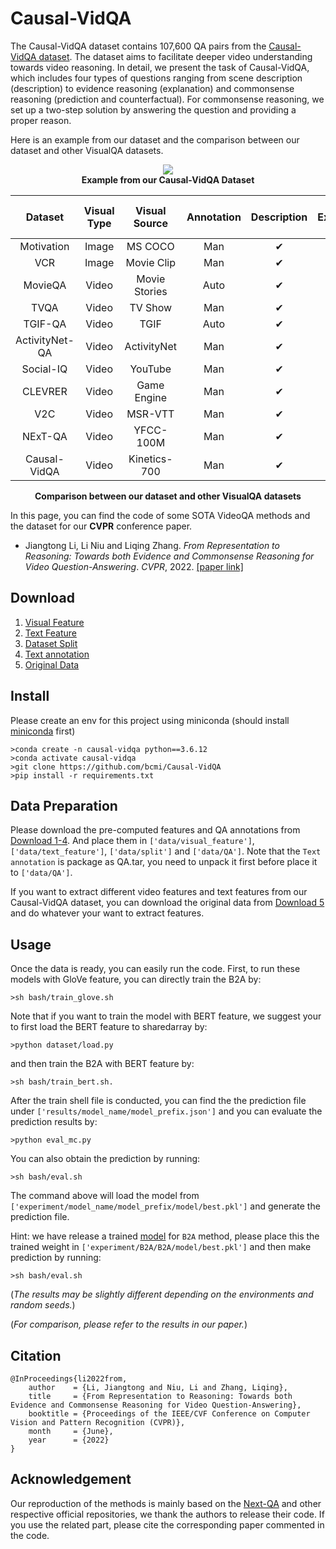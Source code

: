 # Causal-VidQA

The Causal-VidQA dataset contains 107,600 QA pairs from the [Causal-VidQA dataset](https://arxiv.org/pdf/2205.14895.pdf). The dataset aims to facilitate deeper video understanding towards video reasoning. In detail, we present the task of Causal-VidQA, which includes four types of questions ranging from scene description (description) to evidence reasoning (explanation) and commonsense reasoning (prediction and counterfactual). For commonsense reasoning, we set up a two-step solution by answering the question and providing a proper reason.

Here is an example from our dataset and the comparison between our dataset and other VisualQA datasets.

<div align=center ><img src="./fig/example.png"/></div>
<div align=center ><strong>Example from our Causal-VidQA Dataset</strong></div>

|     Dataset    | Visual Type | Visual Source | Annotation | Description | Explanation | Prediction | Counterfactual | \#Video/Image |   \#QA  | Video Length (s) |
|:--------------:|:-----------:|:-------------:|:----------:|:-----------:|:-----------:|:----------:|:--------------:|:-------------:|:-------:|:----------------:|
|   Motivation   |    Image    |    MS COCO    |     Man    |  &#10004; |  &#10004; | &#10004; |    $\times$    |     10,191    |    -    |         -        |
|       VCR      |    Image    |   Movie Clip  |     Man    |  &#10004; |  &#10004; | &#10004; |    $\times$    |    110,000    | 290,000 |         -        |
|     MovieQA    |    Video    | Movie Stories |    Auto    |  &#10004; |  &#10004; |  $\times$  |    $\times$    |      548      |  21,406 |        200       |
|      TVQA      |    Video    |    TV Show    |     Man    |  &#10004; |  &#10004; |  $\times$  |    $\times$    |     21,793    | 152,545 |        76        |
|     TGIF-QA    |    Video    |      TGIF     |    Auto    |  &#10004; |   $\times$  |  $\times$  |    $\times$    |     71,741    | 165,165 |         3        |
| ActivityNet-QA |    Video    |  ActivityNet  |     Man    |  &#10004; |  &#10004; |  $\times$  |    $\times$    |     5,800     |  58,000 |        180       |
|    Social-IQ   |    Video    |    YouTube    |     Man    |  &#10004; |  &#10004; |  $\times$  |    $\times$    |     1,250     |  7,500  |        60        |
|     CLEVRER    |    Video    |  Game Engine  |     Man    |  &#10004; |  &#10004; | &#10004; |   &#10004;   |     20,000    | 305,280 |         5        |
|       V2C      |    Video    |    MSR-VTT    |     Man    |  &#10004; |  &#10004; |  $\times$  |    $\times$    |     10,000    | 115,312 |        30        |
|     NExT-QA    |    Video    |   YFCC-100M   |     Man    |  &#10004; |  &#10004; |  $\times$  |    $\times$    |     5,440     |  52,044 |        44        |
|  Causal-VidQA  |    Video    |  Kinetics-700 |     Man    |  &#10004; |  &#10004; | &#10004; |   &#10004;   |     26,900    | 107,600 |         9        |

<div align=center ><strong>Comparison between our dataset and other VisualQA datasets</strong></div>

In this page, you can find the code of some SOTA VideoQA methods and the dataset for our **CVPR** conference paper.

* Jiangtong Li, Li Niu and Liqing Zhang. *From Representation to Reasoning: Towards both Evidence and Commonsense Reasoning for Video Question-Answering*. *CVPR*, 2022. [[paper link]](https://arxiv.org/pdf/2205.14895.pdf)

## Download
1. [Visual Feature](https://cloud.bcmi.sjtu.edu.cn/sharing/ZI1F0Hfd0)
2. [Text Feature](https://cloud.bcmi.sjtu.edu.cn/sharing/NeiJfafJq)
3. [Dataset Split](https://cloud.bcmi.sjtu.edu.cn/sharing/6kEtHMarE)
4. [Text annotation](https://cloud.bcmi.sjtu.edu.cn/sharing/aszEJs8VX)
5. [Original Data](https://cloud.bcmi.sjtu.edu.cn/sharing/FYDmyDwff)

## Install
Please create an env for this project using miniconda (should install [miniconda](https://docs.conda.io/en/latest/miniconda.html) first)
```
>conda create -n causal-vidqa python==3.6.12
>conda activate causal-vidqa
>git clone https://github.com/bcmi/Causal-VidQA
>pip install -r requirements.txt 
```

## Data Preparation
Please download the pre-computed features and QA annotations from [Download 1-4](##Download).
And place them in ```['data/visual_feature']```, ```['data/text_feature']```, ```['data/split']``` and ```['data/QA']```. Note that the ```Text annotation``` is package as QA.tar, you need to unpack it first before place it to ```['data/QA']```.

If you want to extract different video features and text features from our Causal-VidQA dataset, you can download the original data from [Download 5](##Download) and do whatever your want to extract features.

## Usage
Once the data is ready, you can easily run the code. First, to run these models with GloVe feature, you can directly train the B2A by:
```
>sh bash/train_glove.sh
```
Note that if you want to train the model with BERT feature, we suggest your to first load the BERT feature to sharedarray by:
```
>python dataset/load.py
```
and then train the B2A with BERT feature by:
```
>sh bash/train_bert.sh.
```
After the train shell file is conducted, you can find the the prediction file under ```['results/model_name/model_prefix.json']``` and you can evaluate the prediction results by:
```
>python eval_mc.py
```
You can also obtain the prediction by running:
```
>sh bash/eval.sh
```
The command above will load the model from  ```['experiment/model_name/model_prefix/model/best.pkl']``` and generate the prediction file.

Hint: we have release a trained [model](https://cloud.bcmi.sjtu.edu.cn/sharing/c5IKQVMrM) for ```B2A``` method, please place this the trained weight in ```['experiment/B2A/B2A/model/best.pkl']``` and then make prediction by running: 
```
>sh bash/eval.sh
```

(*The results may be slightly different depending on the environments and random seeds.*)

(*For comparison, please refer to the results in our paper.*)

## Citation
```
@InProceedings{li2022from,
    author    = {Li, Jiangtong and Niu, Li and Zhang, Liqing},
    title     = {From Representation to Reasoning: Towards both Evidence and Commonsense Reasoning for Video Question-Answering},
    booktitle = {Proceedings of the IEEE/CVF Conference on Computer Vision and Pattern Recognition (CVPR)},
    month     = {June},
    year      = {2022}
}
```
## Acknowledgement
Our reproduction of the methods is mainly based on the [Next-QA](https://github.com/doc-doc/NExT-QA) and other respective official repositories, we thank the authors to release their code. If you use the related part, please cite the corresponding paper commented in the code.